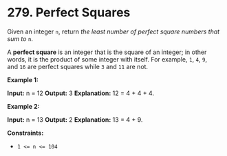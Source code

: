 # 279. Perfect Squares 

Given an integer `n`, return _the least number of perfect square numbers that sum to_ `n`.

A **perfect square** is an integer that is the square of an integer; in other words, it is the product of some integer with itself. For example, `1`, `4`, `9`, and `16` are perfect squares while `3` and `11` are not.

**Example 1:**

**Input:** n = 12
**Output:** 3
**Explanation:** 12 = 4 + 4 + 4.

**Example 2:**

**Input:** n = 13
**Output:** 2
**Explanation:** 13 = 4 + 9.

**Constraints:**

- `1 <= n <= 104`